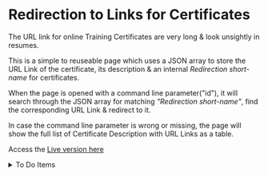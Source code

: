 # Redirection to Links for Certificates

The URL link for online Training Certificates are very long & look unsightly in resumes.

This is a simple to reuseable page which uses a JSON array to store the URL Link of the certificate, its description & an internal _Redirection short-name_ for certificates.

When the page is opened with a command line parameter("id"), it will search through the JSON array for matching _"Redirection short-name"_, find the corresponding URL Link & redirect to it.

In case the command line parameter is wrong or missing, the page will show the full list of Certificate Description with URL Links as a table.

Access the [Live version here](https://arun-ks.github.io/cert/)

<details>
  <summary>To Do Items</summary>
  
- [ ] Update default page to show resume or linkedIn page
- [ ] Find way to log access attempts
- [ ] Create category-based sections within the table
- [ ] Allow filtering/search on the table.
</details>
